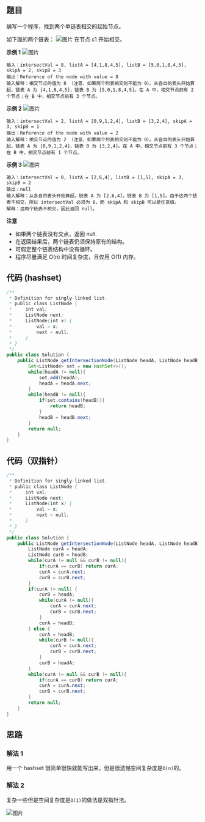 ## 题目
编写一个程序，找到两个单链表相交的起始节点。

如下面的两个链表：
![图片](/static/160_1.png)
在节点 c1 开始相交。

**示例 1**
![图片](/static/160_2.png)
```
输入：intersectVal = 8, listA = [4,1,8,4,5], listB = [5,0,1,8,4,5], skipA = 2, skipB = 3
输出：Reference of the node with value = 8
输入解释：相交节点的值为 8 （注意，如果两个列表相交则不能为 0）。从各自的表头开始算起，链表 A 为 [4,1,8,4,5]，链表 B 为 [5,0,1,8,4,5]。在 A 中，相交节点前有 2 个节点；在 B 中，相交节点前有 3 个节点。
```

**示例 2**
![图片](/static/160_3.png)
```
输入：intersectVal = 2, listA = [0,9,1,2,4], listB = [3,2,4], skipA = 3, skipB = 1
输出：Reference of the node with value = 2
输入解释：相交节点的值为 2 （注意，如果两个列表相交则不能为 0）。从各自的表头开始算起，链表 A 为 [0,9,1,2,4]，链表 B 为 [3,2,4]。在 A 中，相交节点前有 3 个节点；在 B 中，相交节点前有 1 个节点。
```

**示例 3**
![图片](/static/160_4.png)
```
输入：intersectVal = 0, listA = [2,6,4], listB = [1,5], skipA = 3, skipB = 2
输出：null
输入解释：从各自的表头开始算起，链表 A 为 [2,6,4]，链表 B 为 [1,5]。由于这两个链表不相交，所以 intersectVal 必须为 0，而 skipA 和 skipB 可以是任意值。
解释：这两个链表不相交，因此返回 null。
```

**注意**
* 如果两个链表没有交点，返回 null.
* 在返回结果后，两个链表仍须保持原有的结构。
* 可假定整个链表结构中没有循环。
* 程序尽量满足 O(n) 时间复杂度，且仅用 O(1) 内存。

## 代码 (hashset)
```Java
/**
 * Definition for singly-linked list.
 * public class ListNode {
 *     int val;
 *     ListNode next;
 *     ListNode(int x) {
 *         val = x;
 *         next = null;
 *     }
 * }
 */
public class Solution {
    public ListNode getIntersectionNode(ListNode headA, ListNode headB) {
        Set<ListNode> set = new HashSet<>();
        while(headA != null){
            set.add(headA);
            headA = headA.next;
        }
        while(headB != null){
            if(set.contains(headB)){
                return headB;
            }
            headB = headB.next;
        }
        return null;
    }
}
```

## 代码（双指针）
```Java
/**
 * Definition for singly-linked list.
 * public class ListNode {
 *     int val;
 *     ListNode next;
 *     ListNode(int x) {
 *         val = x;
 *         next = null;
 *     }
 * }
 */
public class Solution {
    public ListNode getIntersectionNode(ListNode headA, ListNode headB) {
        ListNode curA = headA;
        ListNode curB = headB;
        while(curA != null && curB != null){
            if(curA == curB) return curA;
            curA = curA.next;
            curB = curB.next;
        }
        if(curA != null) {
            curB = headA;
            while(curA != null){
                curA = curA.next;
                curB = curB.next;
            }
            curA = headB;
        } else {
            curA = headB;
            while(curB != null){
                curA = curA.next;
                curB = curB.next;
            }
            curB = headA;
        }
        while(curA != null && curB != null){
            if(curA == curB) return curA;
            curA = curA.next;
            curB = curB.next;
        }
        return null;
    }
}
```

## 思路

### 解法 1
用一个 hashset 很简单很快就能写出来，但是很遗憾空间复杂度是`O(n)`的。

### 解法 2
复杂一些但是空间复杂度是`O(1)`的做法是双指针法。 

![图片](/static/160_5.png)